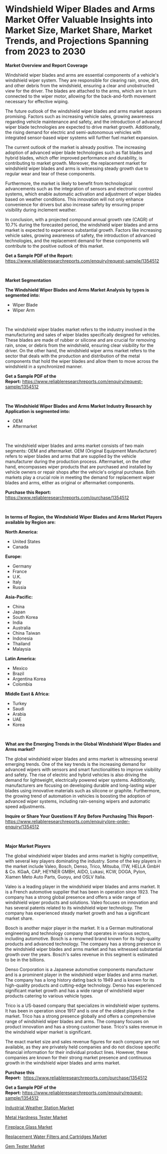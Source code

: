 <p><h1>Windshield Wiper Blades and Arms Market Offer Valuable Insights into Market Size, Market Share, Market Trends, and Projections Spanning from 2023 to 2030</h1></p><p><strong>Market Overview and Report Coverage</strong></p>
<p><p>Windshield wiper blades and arms are essential components of a vehicle's windshield wiper system. They are responsible for clearing rain, snow, dirt, and other debris from the windshield, ensuring a clear and unobstructed view for the driver. The blades are attached to the arms, which are in turn connected to the wiper motor, allowing for the back-and-forth movement necessary for effective wiping.</p><p>The future outlook of the windshield wiper blades and arms market appears promising. Factors such as increasing vehicle sales, growing awareness regarding vehicle maintenance and safety, and the introduction of advanced wiper blade technologies are expected to drive market growth. Additionally, the rising demand for electric and semi-autonomous vehicles with integrated sensor-based wiper systems will further fuel market expansion.</p><p>The current outlook of the market is already positive. The increasing adoption of advanced wiper blade technologies such as flat blades and hybrid blades, which offer improved performance and durability, is contributing to market growth. Moreover, the replacement market for windshield wiper blades and arms is witnessing steady growth due to regular wear and tear of these components. </p><p>Furthermore, the market is likely to benefit from technological advancements such as the integration of sensors and electronic control systems, which enable automatic activation and adjustment of wiper blades based on weather conditions. This innovation will not only enhance convenience for drivers but also increase safety by ensuring proper visibility during inclement weather.</p><p>In conclusion, with a projected compound annual growth rate (CAGR) of 10.7% during the forecasted period, the windshield wiper blades and arms market is expected to experience substantial growth. Factors like increasing vehicle sales, growing awareness of safety, the introduction of advanced technologies, and the replacement demand for these components will contribute to the positive outlook of this market.</p></p>
<p><strong>Get a Sample PDF of the Report:</strong> <a href="https://www.reliableresearchreports.com/enquiry/request-sample/1354512">https://www.reliableresearchreports.com/enquiry/request-sample/1354512</a></p>
<p>&nbsp;</p>
<p><strong>Market Segmentation</strong></p>
<p><strong>The Windshield Wiper Blades and Arms Market Analysis by types is segmented into:</strong></p>
<p><ul><li>Wiper Blade</li><li>Wiper Arm</li></ul></p>
<p>&nbsp;</p>
<p><p>The windshield wiper blades market refers to the industry involved in the manufacturing and sales of wiper blades specifically designed for vehicles. These blades are made of rubber or silicone and are crucial for removing rain, snow, or debris from the windshield, ensuring clear visibility for the driver. On the other hand, the windshield wiper arms market refers to the sector that deals with the production and distribution of the metal components that hold the wiper blades and allow them to move across the windshield in a synchronized manner.</p></p>
<p><strong>Get a Sample PDF of the Report:</strong>&nbsp;<a href="https://www.reliableresearchreports.com/enquiry/request-sample/1354512">https://www.reliableresearchreports.com/enquiry/request-sample/1354512</a></p>
<p>&nbsp;</p>
<p><strong>The Windshield Wiper Blades and Arms Market Industry Research by Application is segmented into:</strong></p>
<p><ul><li>OEM</li><li>Aftermarket</li></ul></p>
<p>&nbsp;</p>
<p><p>The windshield wiper blades and arms market consists of two main segments: OEM and aftermarket. OEM (Original Equipment Manufacturer) refers to wiper blades and arms that are supplied by the vehicle manufacturer during the production process. Aftermarket, on the other hand, encompasses wiper products that are purchased and installed by vehicle owners or repair shops after the vehicle's original purchase. Both markets play a crucial role in meeting the demand for replacement wiper blades and arms, either as original or aftermarket components.</p></p>
<p><strong>Purchase this Report:</strong>&nbsp; <a href="https://www.reliableresearchreports.com/purchase/1354512">https://www.reliableresearchreports.com/purchase/1354512</a></p>
<p>&nbsp;</p>
<p><strong>In terms of Region, the Windshield Wiper Blades and Arms Market Players available by Region are:</strong></p>
<p>
    <p> <strong> North America: </strong>
        <ul>
            <li>United States</li>
            <li>Canada</li>
        </ul>
        </p> 
    <p> <strong> Europe: </strong>
        <ul>
            <li>Germany</li>
            <li>France</li>
            <li>U.K.</li>
            <li>Italy</li>
            <li>Russia</li>
        </ul>
        </p> 
    <p> <strong> Asia-Pacific: </strong>
        <ul>
            <li>China</li>
            <li>Japan</li>
            <li>South Korea</li>
            <li>India</li>
            <li>Australia</li>
            <li>China Taiwan</li>
            <li>Indonesia</li>
            <li>Thailand</li>
            <li>Malaysia</li>
        </ul>
        </p> 
    <p> <strong> Latin America: </strong>
        <ul>
            <li>Mexico</li>
            <li>Brazil</li>
            <li>Argentina Korea</li>
            <li>Colombia</li>
        </ul>
        </p> 
    <p> <strong> Middle East & Africa: </strong>
        <ul>
            <li>Turkey</li>
            <li>Saudi</li>
            <li>Arabia</li>
            <li>UAE</li>
            <li>Korea</li>
        </ul>
    </p>
    </p>
<p>&nbsp;</p>
<p><strong>What are the Emerging Trends in the Global Windshield Wiper Blades and Arms market?</strong></p>
<p><p>The global windshield wiper blades and arms market is witnessing several emerging trends. One of the key trends is the increasing demand for advanced wipers with sensors and smart functionalities to improve visibility and safety. The rise of electric and hybrid vehicles is also driving the demand for lightweight, electrically powered wiper systems. Additionally, manufacturers are focusing on developing durable and long-lasting wiper blades using innovative materials such as silicone or graphite. Furthermore, the growing trend of automation in vehicles is boosting the adoption of advanced wiper systems, including rain-sensing wipers and automatic speed adjustments.</p></p>
<p><strong>Inquire or Share Your Questions If Any Before Purchasing This Report</strong>- <a href="https://www.reliableresearchreports.com/enquiry/pre-order-enquiry/1354512">https://www.reliableresearchreports.com/enquiry/pre-order-enquiry/1354512</a></p>
<p>&nbsp;</p>
<p><strong>Major Market Players</strong></p>
<p><p>The global windshield wiper blades and arms market is highly competitive, with several key players dominating the industry. Some of the key players in the market include Valeo, Bosch, Denso, Trico, Mitsuba, ITW, HELLA GmbH & Co. KGaA, CAP, HEYNER GMBH, AIDO, Lukasi, KCW, DOGA, Pylon, Xiamen Meto Auto Parts, Guoyu, and OSLV Italia.</p><p>Valeo is a leading player in the windshield wiper blades and arms market. It is a French automotive supplier that has been in operation since 1923. The company has a strong global presence and offers a wide range of windshield wiper products and solutions. Valeo focuses on innovation and has several patents related to its windshield wiper technology. The company has experienced steady market growth and has a significant market share.</p><p>Bosch is another major player in the market. It is a German multinational engineering and technology company that operates in various sectors, including automotive. Bosch is a renowned brand known for its high-quality products and advanced technology. The company has a strong presence in the windshield wiper blades and arms market and has witnessed substantial growth over the years. Bosch's sales revenue in this segment is estimated to be in the billions.</p><p>Denso Corporation is a Japanese automotive components manufacturer and is a prominent player in the windshield wiper blades and arms market. The company has a long history dating back to 1949 and is known for its high-quality products and cutting-edge technology. Denso has experienced significant market growth and has a wide range of windshield wiper products catering to various vehicle types.</p><p>Trico is a US-based company that specializes in windshield wiper systems. It has been in operation since 1917 and is one of the oldest players in the market. Trico has a strong presence globally and offers a comprehensive range of windshield wiper blades and arms. The company focuses on product innovation and has a strong customer base. Trico's sales revenue in the windshield wiper market is significant.</p><p>The exact market size and sales revenue figures for each company are not available, as they are privately held companies and do not disclose specific financial information for their individual product lines. However, these companies are known for their strong market presence and continuous growth in the windshield wiper blades and arms market.</p></p>
<p><strong>Purchase this Report:</strong>&nbsp;&nbsp;<a href="https://www.reliableresearchreports.com/purchase/1354512">https://www.reliableresearchreports.com/purchase/1354512</a></p>
<p></p>
<p><strong>Get a Sample PDF of the Report:</strong>&nbsp;<a href="https://www.reliableresearchreports.com/enquiry/request-sample/1354512">https://www.reliableresearchreports.com/enquiry/request-sample/1354512</a></p>
<p><p><a href="https://www.linkedin.com/pulse/industrial-weather-station-market-research-report-provides-thorough-4ikge/">Industrial Weather Station Market</a></p><p><a href="https://www.linkedin.com/pulse/metal-hardness-tester-market-share-amp-new-trends-analysis-unpie/">Metal Hardness Tester Market</a></p><p><a href="https://medium.com/@sachintenrp23/fireplace-glass-market-size-cagr-trends-2024-2030-c851175b5b86">Fireplace Glass Market</a></p><p><a href="https://medium.com/@sureshrainarp23/replacement-water-filters-and-cartridges-market-size-reveals-the-best-marketing-channels-in-global-15fa865a9784">Replacement Water Filters and Cartridges Market</a></p><p><a href="https://www.linkedin.com/pulse/gem-tester-market-research-report-provides-thorough-industry-kuche/">Gem Tester Market</a></p></p>